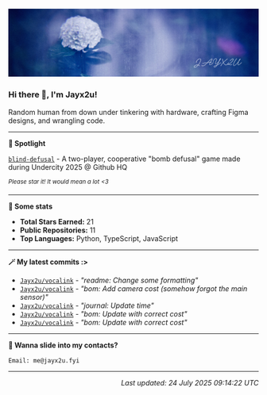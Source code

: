 [![Github Banner](https://github.com/Jayx2u/jayx2u/blob/main/jayx2u-github-banner.png?raw=true)](https://jayx2u.carrd.co)

### Hi there 👋, I'm Jayx2u!

Random human from down under tinkering with hardware, crafting Figma designs, and wrangling code.

---

**💫 Spotlight**

[`blind-defusal`](https://github.com/Jayx2u/blind-defusal) - A two-player, cooperative "bomb defusal" game made during Undercity 2025 @ Github HQ

<sup>*Please star it! It would mean a lot <3*</sup>

---

**📡 Some stats**
- **Total Stars Earned:** 21
- **Public Repositories:** 11
- **Top Languages:** Python, TypeScript, JavaScript

---

**🪄 My latest commits :>**
- [`Jayx2u/vocalink`](https://github.com/Jayx2u/vocalink) - *"readme: Change some formatting"*
- [`Jayx2u/vocalink`](https://github.com/Jayx2u/vocalink) - *"bom: Add camera cost (somehow forgot the main sensor)"*
- [`Jayx2u/vocalink`](https://github.com/Jayx2u/vocalink) - *"journal: Update time"*
- [`Jayx2u/vocalink`](https://github.com/Jayx2u/vocalink) - *"bom: Update with correct cost"*
- [`Jayx2u/vocalink`](https://github.com/Jayx2u/vocalink) - *"bom: Update with correct cost"*

---

**📮 Wanna slide into my contacts?**
```text
Email: me@jayx2u.fyi
```

---

<p align="right">
  <em>Last updated: 24 July 2025 09:14:22 UTC</em>
</p>